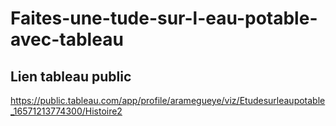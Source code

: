 # Faites-une-tude-sur-l-eau-potable-avec-tableau

## Lien tableau public


https://public.tableau.com/app/profile/aramegueye/viz/Etudesurleaupotable_16571213774300/Histoire2
